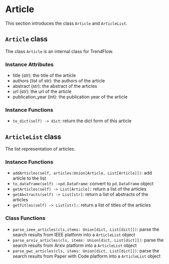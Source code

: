# Article
This section introduces the class `Article` and `ArticleList`.

## `Article` class
The class `Article` is an internal class for TrendFlow. 

### Instance Attributes
- title (str): the title of the article
- authors (list of str): the authors of the article
- abstract (str): the abstract of the articles
- url (str): the url of the article
- publication_year (int): the publication year of the article

### Instance Functions
- `to_dict(self) -> dict`: return the dict form of this article


## `ArticleList` class
The list representation of articles.

### Instance Functions
- `addArticles(self, articles:Union[Article, List[Article]])`: add article to the list
- `to_dataframe(self) ->pd.DataFrame`: convert to `pd.DataFrame` object 
- `getArticles(self) -> List[Article]:` return a list of the articles
- `getAbstracts(self) -> List[str]`: return a list of abstracts of the articles
- `getTitles(self) -> List[str]:`: return a list of titles of the articles

### Class Functions
- `parse_ieee_articles(cls,items: Union[dict, List[dict]])`: parse the search results from IEEE platform into a `ArticleList` object
- `parse_arxiv_articles(cls, items: Union[dict, List[dict]])`: parse the search results from Arxiv platform into a `ArticleList` object
- `parse_pwc_articles(cls, items: Union[dict, List[dict]])`: parse the search results from Paper with Code platform into a `ArticleList` object
